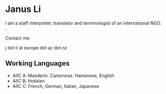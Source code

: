# Janus Li

I am a staff interpreter, translator and terminologist of an international NGO. .

Contact me:

j dot li at europe dot ac dot nz

## Working Languages

- AIIC A: Mandarin. Cantonese. Hainanese, English
- AIIC B: Hokkien </li>
- AIIC C: French, German, Italian, Japanese

